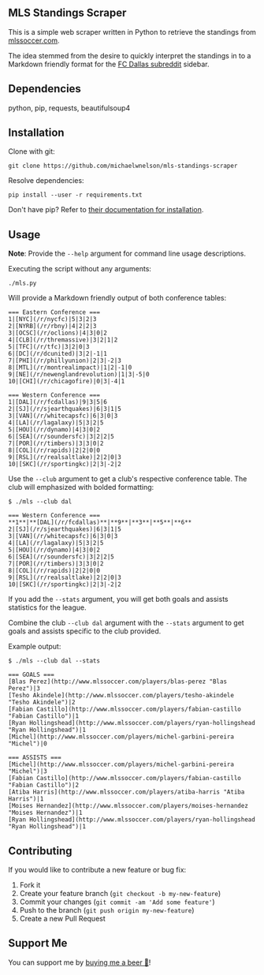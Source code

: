 ## MLS Standings Scraper

This is a simple web scraper written in Python to retrieve the standings from [mlssoccer.com](http://www.mlssoccer.com/).

The idea stemmed from the desire to quickly interpret the standings in to a Markdown friendly format for the [FC Dallas subreddit](http://www.reddit.com/r/fcdallas/) sidebar.

## Dependencies

python, pip, requests, beautifulsoup4

## Installation

Clone with git:

```
git clone https://github.com/michaelwnelson/mls-standings-scraper
```

Resolve dependencies:

```
pip install --user -r requirements.txt
```

Don't have pip? Refer to [their documentation for installation](https://pip.pypa.io/en/stable/installing/).

## Usage

**Note**: Provide the `--help` argument for command line usage descriptions.

Executing the script without any arguments:

```
./mls.py
```

Will provide a Markdown friendly output of both conference tables:

```
=== Eastern Conference ===
1|[NYC](/r/nycfc)|5|3|2|3
2|[NYRB](/r/rbny)|4|2|2|3
3|[OCSC](/r/oclions)|4|3|0|2
4|[CLB](/r/thremassive)|3|2|1|2
5|[TFC](/r/tfc)|3|2|0|3
6|[DC](/r/dcunited)|3|2|-1|1
7|[PHI](/r/phillyunion)|2|3|-2|3
8|[MTL](/r/montrealimpact)|1|2|-1|0
9|[NE](/r/newenglandrevolution)|1|3|-5|0
10|[CHI](/r/chicagofire)|0|3|-4|1

=== Western Conference ===
1|[DAL](/r/fcdallas)|9|3|5|6
2|[SJ](/r/sjearthquakes)|6|3|1|5
3|[VAN](/r/whitecapsfc)|6|3|0|3
4|[LA](/r/lagalaxy)|5|3|2|5
5|[HOU](/r/dynamo)|4|3|0|2
6|[SEA](/r/soundersfc)|3|2|2|5
7|[POR](/r/timbers)|3|3|0|2
8|[COL](/r/rapids)|2|2|0|0
9|[RSL](/r/realsaltlake)|2|2|0|3
10|[SKC](/r/sportingkc)|2|3|-2|2
```

Use the `--club` argument to get a club's respective conference table. The club will emphasized with bolded formatting:

```
$ ./mls --club dal

=== Western Conference ===
**1**|**[DAL](/r/fcdallas)**|**9**|**3**|**5**|**6**
2|[SJ](/r/sjearthquakes)|6|3|1|5
3|[VAN](/r/whitecapsfc)|6|3|0|3
4|[LA](/r/lagalaxy)|5|3|2|5
5|[HOU](/r/dynamo)|4|3|0|2
6|[SEA](/r/soundersfc)|3|2|2|5
7|[POR](/r/timbers)|3|3|0|2
8|[COL](/r/rapids)|2|2|0|0
9|[RSL](/r/realsaltlake)|2|2|0|3
10|[SKC](/r/sportingkc)|2|3|-2|2
```

If you add the `--stats` argument, you will get both goals and assists statistics for the league.

Combine the club `--club dal` argument with the `--stats` argument to get goals and assists specific to the club provided.

Example output:

```
$ ./mls --club dal --stats

=== GOALS ===
[Blas Perez](http://www.mlssoccer.com/players/blas-perez "Blas Perez")|3
[Tesho Akindele](http://www.mlssoccer.com/players/tesho-akindele "Tesho Akindele")|2
[Fabian Castillo](http://www.mlssoccer.com/players/fabian-castillo "Fabian Castillo")|1
[Ryan Hollingshead](http://www.mlssoccer.com/players/ryan-hollingshead "Ryan Hollingshead")|1
[Michel](http://www.mlssoccer.com/players/michel-garbini-pereira "Michel")|0

=== ASSISTS ===
[Michel](http://www.mlssoccer.com/players/michel-garbini-pereira "Michel")|3
[Fabian Castillo](http://www.mlssoccer.com/players/fabian-castillo "Fabian Castillo")|2
[Atiba Harris](http://www.mlssoccer.com/players/atiba-harris "Atiba Harris")|1
[Moises Hernandez](http://www.mlssoccer.com/players/moises-hernandez "Moises Hernandez")|1
[Ryan Hollingshead](http://www.mlssoccer.com/players/ryan-hollingshead "Ryan Hollingshead")|1
```

## Contributing

If you would like to contribute a new feature or bug fix:

1.  Fork it
2.  Create your feature branch (`git checkout -b my-new-feature`)
3.  Commit your changes (`git commit -am 'Add some feature'`)
4.  Push to the branch (`git push origin my-new-feature`)
5.  Create a new Pull Request

## Support Me

You can support me by [buying me a beer 🍺](https://www.buymeacoffee.com/michaelwnelson)!
